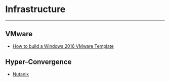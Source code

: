 # Infrastructure

----------
## VMware ##

- [How to build a Windows 2016 VMware Template](https://notesfrommwhite.net/2016/12/11/how-to-build-a-windows-2016-vmware-template/)

## Hyper-Convergence ##

- [Nutanix](http://nutanixbible.com)

